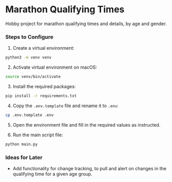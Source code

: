 # Marathon Qualifying Times

Hobby project for marathon qualifying times and details, by age and gender.

### Steps to Configure

1. Create a virtual environment:

```bash
python3 -m venv venv
```

2. Activate virtual environment on macOS:

```bash
source venv/bin/activate
```

3. Install the required packages:

```bash
pip install -r requirements.txt
```

4. Copy the `.env.template` file and rename it to `.env`:

```bash
cp .env.template .env
```

5. Open the environment file and fill in the required values as instructed.

6. Run the main script file:

```bash
python main.py
```

### Ideas for Later

- Add functionality for change tracking, to pull and alert on changes in the qualifying time for a given age group.
